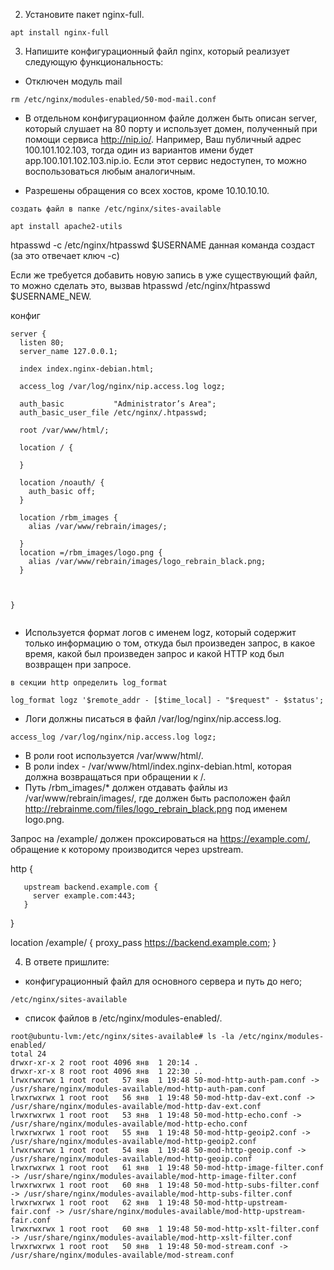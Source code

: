 

2. Установите пакет nginx-full.

```
apt install nginx-full
```

3. Напишите конфигурационный файл nginx, который реализует следующую функциональность:
- Отключен модуль mail
```
rm /etc/nginx/modules-enabled/50-mod-mail.conf
```
- В отдельном конфигурационном файле должен быть описан server, который слушает на 80 порту и использует домен, полученный при помощи сервиса http://nip.io/. Например, Ваш публичный адрес 100.101.102.103, тогда один из вариантов имени будет app.100.101.102.103.nip.io. Если этот сервис недоступен, то можно воспользоваться любым аналогичным.

- Разрешены обращения со всех хостов, кроме 10.10.10.10.

```
создать файл в папке /etc/nginx/sites-available
```

```
apt install apache2-utils

```

htpasswd -c /etc/nginx/htpasswd $USERNAME данная команда создаст (за это отвечает ключ -c)

Если же требуется добавить новую запись в уже существующий файл, то можно сделать это, вызвав htpasswd /etc/nginx/htpasswd $USERNAME_NEW.



конфиг
```
server {
  listen 80;
  server_name 127.0.0.1;

  index index.nginx-debian.html;

  access_log /var/log/nginx/nip.access.log logz;

  auth_basic           "Administrator’s Area";
  auth_basic_user_file /etc/nginx/.htpasswd;

  root /var/www/html/;

  location / {

  }

  location /noauth/ {
    auth_basic off;
  }

  location /rbm_images {
    alias /var/www/rebrain/images/;

  }
  location =/rbm_images/logo.png {
    alias /var/www/rebrain/images/logo_rebrain_black.png;
  }



}
                                                                                                
```

- Используется формат логов с именем logz, который содержит только информацию о том, откуда был произведен запрос, в какое время, какой был произведен запрос и какой HTTP код был возвращен при запросе.

```
в секции http определить log_format
```

```
log_format logz '$remote_addr - [$time_local] - "$request" - $status';
```

- Логи должны писаться в файл /var/log/nginx/nip.access.log.
```
access_log /var/log/nginx/nip.access.log logz;
```

- В роли root используется /var/www/html/.
- В роли index - /var/www/html/index.nginx-debian.html, которая должна возвращаться при обращении к /.
- Путь /rbm_images/* должен отдавать файлы из /var/www/rebrain/images/, где должен быть расположен файл http://rebrainme.com/files/logo_rebrain_black.png под именем logo.png.


Запрос на /example/ должен проксироваться на https://example.com/, обращение к которому производится через upstream.

http {

       upstream backend.example.com {
         server example.com:443;
       }
}


  location /example/ {
    proxy_pass https://backend.example.com;
  }





4. В ответе пришлите:
- конфигурационный файл для основного сервера и путь до него;

```
/etc/nginx/sites-available
```

- список файлов в /etc/nginx/modules-enabled/.
```
root@ubuntu-lvm:/etc/nginx/sites-available# ls -la /etc/nginx/modules-enabled/
total 24
drwxr-xr-x 2 root root 4096 янв  1 20:14 .
drwxr-xr-x 8 root root 4096 янв  1 22:30 ..
lrwxrwxrwx 1 root root   57 янв  1 19:48 50-mod-http-auth-pam.conf -> /usr/share/nginx/modules-available/mod-http-auth-pam.conf
lrwxrwxrwx 1 root root   56 янв  1 19:48 50-mod-http-dav-ext.conf -> /usr/share/nginx/modules-available/mod-http-dav-ext.conf
lrwxrwxrwx 1 root root   53 янв  1 19:48 50-mod-http-echo.conf -> /usr/share/nginx/modules-available/mod-http-echo.conf
lrwxrwxrwx 1 root root   55 янв  1 19:48 50-mod-http-geoip2.conf -> /usr/share/nginx/modules-available/mod-http-geoip2.conf
lrwxrwxrwx 1 root root   54 янв  1 19:48 50-mod-http-geoip.conf -> /usr/share/nginx/modules-available/mod-http-geoip.conf
lrwxrwxrwx 1 root root   61 янв  1 19:48 50-mod-http-image-filter.conf -> /usr/share/nginx/modules-available/mod-http-image-filter.conf
lrwxrwxrwx 1 root root   60 янв  1 19:48 50-mod-http-subs-filter.conf -> /usr/share/nginx/modules-available/mod-http-subs-filter.conf
lrwxrwxrwx 1 root root   62 янв  1 19:48 50-mod-http-upstream-fair.conf -> /usr/share/nginx/modules-available/mod-http-upstream-fair.conf
lrwxrwxrwx 1 root root   60 янв  1 19:48 50-mod-http-xslt-filter.conf -> /usr/share/nginx/modules-available/mod-http-xslt-filter.conf
lrwxrwxrwx 1 root root   50 янв  1 19:48 50-mod-stream.conf -> /usr/share/nginx/modules-available/mod-stream.conf

```

